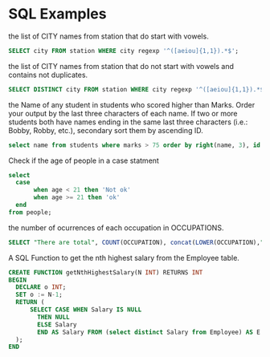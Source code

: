 # SQL Examples


the list of CITY names from station that do start with vowels.

```sql
SELECT city FROM station WHERE city regexp '^([aeiou]{1,1}).*$';
```

the list of CITY names from station that do not start with vowels and contains not duplicates.

```sql
SELECT DISTINCT city FROM station WHERE city regexp '^([aeiou]{1,1}).*$' = 0; 
```

the Name of any student in students who scored higher than  Marks. Order your output by the last three characters of each name. If two or more students both have names ending in the same last three characters (i.e.: Bobby, Robby, etc.), secondary sort them by ascending ID.

```sql
select name from students where marks > 75 order by right(name, 3), id asc
```

Check if the age of people in a case statment
```sql
select 
  case 
       when age < 21 then 'Not ok'  
       when age >= 21 then 'ok' 
  end 
from people;
```
the number of ocurrences of each occupation in OCCUPATIONS. 
```sql
SELECT "There are total", COUNT(OCCUPATION), concat(LOWER(OCCUPATION),"s.") FROM OCCUPATIONS GROUP BY OCCUPATION ORDER BY COUNT(OCCUPATION) ASC, OCCUPATION ASC;
```

A SQL Function to get the nth highest salary from the Employee table.
```sql
CREATE FUNCTION getNthHighestSalary(N INT) RETURNS INT
BEGIN
  DECLARE o INT;
  SET o := N-1;   
  RETURN (
      SELECT CASE WHEN Salary IS NULL
        THEN NULL
        ELSE Salary
        END AS Salary FROM (select distinct Salary from Employee) AS E ORDER BY Salary DESC LIMIT 1 OFFSET o
  );
END
```




